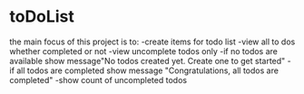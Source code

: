 # toDoList
the main focus of this project is to:
-create items for todo list
-view all to dos whether completed or not
-view uncomplete todos only
-if no todos are available show message"No todos created yet. Create one to get started"
-if all todos are completed show message "Congratulations, all todos are completed"
-show count of uncompleted todos

